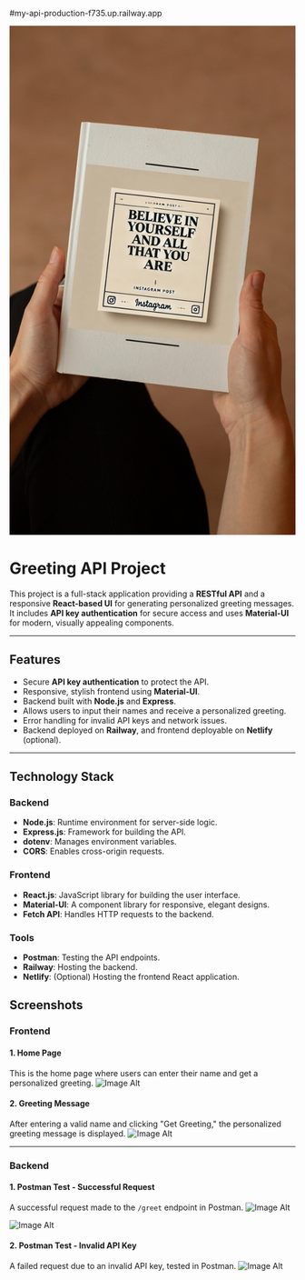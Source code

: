 #my-api-production-f735.up.railway.app

![Image Alt](https://github.com/IT21278280/my-api/blob/96692854f37ccf55079a2039cba9928e862f26ac/motivational_quote_instagram_1.png)

# Greeting API Project
This project is a full-stack application providing a **RESTful API** and a responsive **React-based UI** for generating personalized greeting messages. It includes **API key authentication** for secure access and uses **Material-UI** for modern, visually appealing components.

---
## Features
- Secure **API key authentication** to protect the API.
- Responsive, stylish frontend using **Material-UI**.
- Backend built with **Node.js** and **Express**.
- Allows users to input their names and receive a personalized greeting.
- Error handling for invalid API keys and network issues.
- Backend deployed on **Railway**, and frontend deployable on **Netlify** (optional).

---

## Technology Stack

### Backend
- **Node.js**: Runtime environment for server-side logic.
- **Express.js**: Framework for building the API.
- **dotenv**: Manages environment variables.
- **CORS**: Enables cross-origin requests.

### Frontend
- **React.js**: JavaScript library for building the user interface.
- **Material-UI**: A component library for responsive, elegant designs.
- **Fetch API**: Handles HTTP requests to the backend.

### Tools
- **Postman**: Testing the API endpoints.
- **Railway**: Hosting the backend.
- **Netlify**: (Optional) Hosting the frontend React application.

## Screenshots

### **Frontend**

#### 1. Home Page
This is the home page where users can enter their name and get a personalized greeting.
![Image Alt](image_url)

#### 2. Greeting Message
After entering a valid name and clicking "Get Greeting," the personalized greeting message is displayed.
![Image Alt](image_url)


---

### **Backend**

#### 1. Postman Test - Successful Request
A successful request made to the `/greet` endpoint in Postman.
![Image Alt](image_url)

![Image Alt](image_url)

#### 2. Postman Test - Invalid API Key
A failed request due to an invalid API key, tested in Postman.
![Image Alt](image_url)
